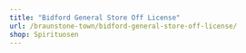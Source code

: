 ```yaml
---
title: "Bidford General Store Off License"
url: /braunstone-town/bidford-general-store-off-license/
shop: Spirituosen
---
```

